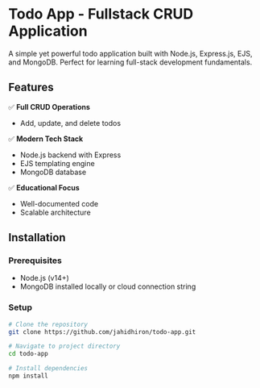 # Todo App - Fullstack CRUD Application

A simple yet powerful todo application built with Node.js, Express.js, EJS, and MongoDB. Perfect for learning full-stack development fundamentals.

## Features
✅ **Full CRUD Operations**  
- Add, update, and delete todos
  
✅ **Modern Tech Stack**  
- Node.js backend with Express  
- EJS templating engine  
- MongoDB database  

✅ **Educational Focus**  
- Well-documented code  
- Scalable architecture  

## Installation

### Prerequisites
- Node.js (v14+)  
- MongoDB installed locally or cloud connection string  

### Setup
```bash
# Clone the repository
git clone https://github.com/jahidhiron/todo-app.git

# Navigate to project directory
cd todo-app

# Install dependencies
npm install
